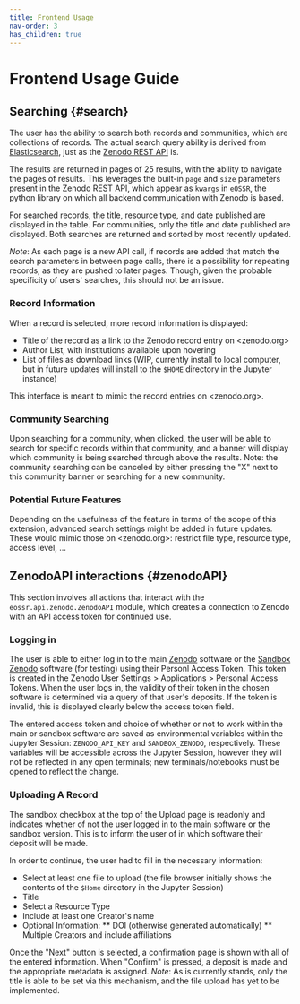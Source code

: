 ```yaml
---
title: Frontend Usage
nav-order: 3
has_children: true
---
```


# Frontend Usage Guide

## Searching {#search}

The user has the ability to search both records and communities, which are collections of records. The actual search query ability is derived from [Elasticsearch](https://www.elastic.co/guide/en/elasticsearch/reference/current/query-dsl-query-string-query.html), just as the [Zenodo REST API](https://developers.zenodo.org/#rest-api) is.

The results are returned in pages of 25 results, with the ability to navigate the pages of results. This leverages the built-in `page` and `size` parameters present in the Zenodo REST API, which appear as `kwargs` in `eOSSR`, the python library on which all backend communication with Zenodo is based.

For searched records, the title, resource type, and date published are displayed in the table. For communities, only the title and date published are displayed. Both searches are returned and sorted by most recently updated.

*Note*: As each page is a new API call, if records are added that match the search parameters in between page calls, there is a possibility for repeating records, as they are pushed to later pages. Though, given the probable specificity of users' searches, this should not be an issue.

### Record Information
When a record is selected, more record information is displayed:
* Title of the record as a link to the Zenodo record entry on <zenodo.org>
* Author List, with institutions available upon hovering
* List of files as download links (WIP, currently install to local computer, but in future updates will install to the `$HOME` directory in the Jupyter instance)

This interface is meant to mimic the record entries on <zenodo.org>.

### Community Searching
Upon searching for a community, when clicked, the user will be able to search for specific records within that community, and a banner will display which community is being searched through above the results. Note: the community searching can be canceled by either pressing the "X" next to this community banner or searching for a new community.

### Potential Future Features
Depending on the usefulness of the feature in terms of the scope of this extension, advanced search settings might be added in future updates. These would mimic those on <zenodo.org>: restrict file type, resource type, access level, ...


## ZenodoAPI interactions {#zenodoAPI}
This section involves all actions that interact with the `eossr.api.zenodo.ZenodoAPI` module, which creates a connection to Zenodo with an API access token for continued use.

### Logging in
The user is able to either log in to the main [Zenodo](zenodo.org) software or the [Sandbox Zenodo](sandbox.zenodo.org) software (for testing) using their Personl Access Token. This token is created in the Zenodo User Settings > Applications > Personal Access Tokens. When the user logs in, the validity of their token in the chosen software is determined via a query of that user's deposits. If the token is invalid, this is displayed clearly below the access token field.

The entered access token and choice of whether or not to work within the main or sandbox software are saved as environmental variables within the Jupyter Session: `ZENODO_API_KEY` and `SANDBOX_ZENODO`, respectively. These variables will be accessible across the Jupyter Session, however they will not be reflected in any open terminals; new terminals/notebooks must be opened to reflect the change.

### Uploading A Record
The sandbox checkbox at the top of the Upload page is readonly and indicates whether of not the user logged in to the main software or the sandbox version. This is to inform the user of in which software their deposit will be made.

In order to continue, the user had to fill in the necessary information:
* Select at least one file to upload (the file browser initially shows the contents of the `$Home` directory in the Jupyter Session)
* Title
* Select a Resource Type
* Include at least one Creator's name
* Optional Information:
** DOI (otherwise generated automatically)
** Multiple Creators and include affiliations

Once the "Next" button is selected, a confirmation page is shown with all of the entered information. When "Confirm" is pressed, a deposit is made and the appropriate metadata is assigned.
*Note*: As is currently stands, only the title is able to be set via this mechanism, and the file upload has yet to be implemented.